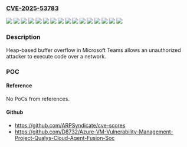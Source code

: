 ### [CVE-2025-53783](https://cve.mitre.org/cgi-bin/cvename.cgi?name=CVE-2025-53783)
![](https://img.shields.io/static/v1?label=Product&message=Microsoft%20Teams%20for%20Android&color=blue)
![](https://img.shields.io/static/v1?label=Product&message=Microsoft%20Teams%20for%20Desktop&color=blue)
![](https://img.shields.io/static/v1?label=Product&message=Microsoft%20Teams%20for%20Mac%2C%20New%20Edition&color=blue)
![](https://img.shields.io/static/v1?label=Product&message=Microsoft%20Teams%20for%20iOS&color=blue)
![](https://img.shields.io/static/v1?label=Product&message=Teams%20Panel&color=blue)
![](https://img.shields.io/static/v1?label=Product&message=Teams%20Phone&color=blue)
![](https://img.shields.io/static/v1?label=Product&message=Teams%20for%20D365%20Guides%20HoloLens&color=blue)
![](https://img.shields.io/static/v1?label=Product&message=Teams%20for%20D365%20Remote%20Assist%20HoloLens&color=blue)
![](https://img.shields.io/static/v1?label=Version&message=1.0.0%20&color=brightgreen)
![](https://img.shields.io/static/v1?label=Version&message=1.0.0.0%20&color=brightgreen)
![](https://img.shields.io/static/v1?label=Version&message=1.0.94%20&color=brightgreen)
![](https://img.shields.io/static/v1?label=Version&message=1.0.97%20&color=brightgreen)
![](https://img.shields.io/static/v1?label=Version&message=2.0.0%20&color=brightgreen)
![](https://img.shields.io/static/v1?label=Version&message=316.0000%20&color=brightgreen)
![](https://img.shields.io/static/v1?label=Version&message=907.0000%20&color=brightgreen)
![](https://img.shields.io/static/v1?label=Vulnerability&message=CWE-122%3A%20Heap-based%20Buffer%20Overflow&color=brightgreen)

### Description

Heap-based buffer overflow in Microsoft Teams allows an unauthorized attacker to execute code over a network.

### POC

#### Reference
No PoCs from references.

#### Github
- https://github.com/ARPSyndicate/cve-scores
- https://github.com/D8732/Azure-VM-Vulnerability-Management-Project-Qualys-Cloud-Agent-Fusion-Soc

